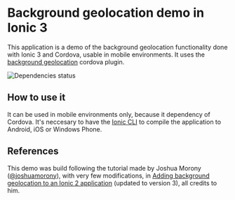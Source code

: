 # Background geolocation demo in Ionic 3
This application is a demo of the background geolocation functionality done with Ionic 3 and Cordova, usable in mobile environments.
It uses the [background geolocation](https://ionicframework.com/docs/native/background-geolocation/) cordova plugin.

![Dependencies status](https://david-dm.org/dnchia/Ionic3-Background-Geolocation.svg)

## How to use it
It can be used in mobile environments only, because it dependency of Cordova.
It's neccesary to have the [Ionic CLI](https://ionicframework.com/docs/cli/) to compile the application to Android, iOS or Windows Phone.

## References
This demo was build following the tutorial made by Joshua Morony ([@joshuamorony](https://github.com/joshuamorony)), with very few modifications, in
[Adding background geolocation to an Ionic 2 application](https://www.joshmorony.com/adding-background-geolocation-to-an-ionic-2-application/) (updated to version 3),
all credits to him.